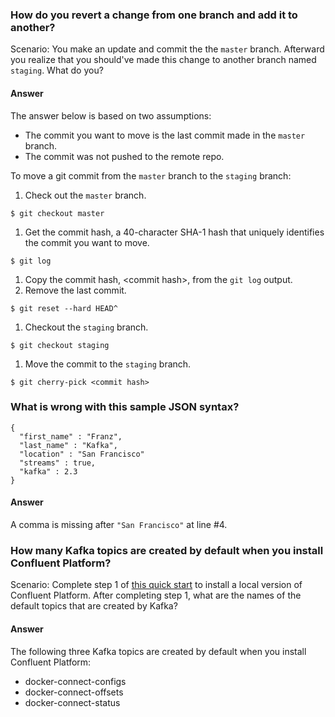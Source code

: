 ### How do you revert a change from one branch and add it to another?
Scenario: You make an update and commit the the `master` branch. Afterward you realize that you should've made this
change to another branch named `staging`. What do you?

#### Answer
The answer below is based on two assumptions:
- The commit you want to move is the last commit made in the `master` branch.
- The commit was not pushed to the remote repo.

To move a git commit from the `master` branch to the `staging` branch:
1. Check out the `master` branch.
```
$ git checkout master
```
1. Get the commit hash, a 40-character SHA-1 hash that uniquely identifies the commit you want to move.
```
$ git log
```
1. Copy the commit hash, \<commit hash\>, from the `git log` output.
1. Remove the last commit.
```
$ git reset --hard HEAD^
```
1. Checkout the `staging` branch.
```
$ git checkout staging
```
1. Move the commit to the `staging` branch.
```
$ git cherry-pick <commit hash>
```

### What is wrong with this sample JSON syntax?

```
{
  "first_name" : "Franz",
  "last_name" : "Kafka",
  "location" : "San Francisco"
  "streams" : true,
  "kafka" : 2.3
}
```

#### Answer
A comma is missing after ``"San Francisco"`` at line #4.

### How many Kafka topics are created by default when you install Confluent Platform?

Scenario: Complete step 1 of [this quick start](https://docs.confluent.io/current/quickstart/ce-docker-quickstart.html) to
install a local version of Confluent Platform. After completing step 1, what are the names of the default topics that
are created by Kafka?

#### Answer
The following three Kafka topics are created by default when you install Confluent Platform:
- docker-connect-configs
- docker-connect-offsets
- docker-connect-status
